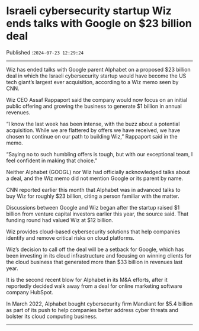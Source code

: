 # Israeli cybersecurity startup Wiz ends talks with Google on $23 billion deal

Published :`2024-07-23 12:29:24`

---

Wiz has ended talks with Google parent Alphabet on a proposed $23 billion deal in which the Israeli cybersecurity startup would have become the US tech giant’s largest ever acquisition, according to a Wiz memo seen by CNN.

Wiz CEO Assaf Rappaport said the company would now focus on an initial public offering and growing the business to generate $1 billion in annual revenues.

“I know the last week has been intense, with the buzz about a potential acquisition. While we are flattered by offers we have received, we have chosen to continue on our path to building Wiz,” Rappaport said in the memo.

“Saying no to such humbling offers is tough, but with our exceptional team, I feel confident in making that choice.”

Neither Alphabet (GOOGL) nor Wiz had officially acknowledged talks about a deal, and the Wiz memo did not mention Google or its parent by name.

CNN reported earlier this month that Alphabet was in advanced talks to buy Wiz for roughly $23 billion, citing a person familiar with the matter.

Discussions between Google and Wiz began after the startup raised $1 billion from venture capital investors earlier this year, the source said. That funding round had valued Wiz at $12 billion.

Wiz provides cloud-based cybersecurity solutions that help companies identify and remove critical risks on cloud platforms.

Wiz’s decision to call off the deal will be a setback for Google, which has been investing in its cloud infrastructure and focusing on winning clients for the cloud business that generated more than $33 billion in revenues last year.

It is the second recent blow for Alphabet in its M&A efforts, after it reportedly decided walk away from a deal for online marketing software company HubSpot.

In March 2022, Alphabet bought cybersecurity firm Mandiant for $5.4 billion as part of its push to help companies better address cyber threats and bolster its cloud computing business.

---

